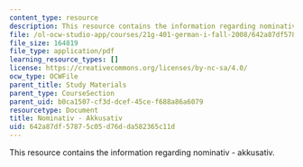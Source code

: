 ```yaml
---
content_type: resource
description: This resource contains the information regarding nominativ - akkusativ.
file: /ol-ocw-studio-app/courses/21g-401-german-i-fall-2008/642a87df57875c05d76dda582365c11d_MIT21G_401F08_nomi_akku.pdf
file_size: 164819
file_type: application/pdf
learning_resource_types: []
license: https://creativecommons.org/licenses/by-nc-sa/4.0/
ocw_type: OCWFile
parent_title: Study Materials
parent_type: CourseSection
parent_uid: b0ca1507-cf3d-dcef-45ce-f688a86a6079
resourcetype: Document
title: Nominativ - Akkusativ
uid: 642a87df-5787-5c05-d76d-da582365c11d
---
```

This resource contains the information regarding nominativ - akkusativ.